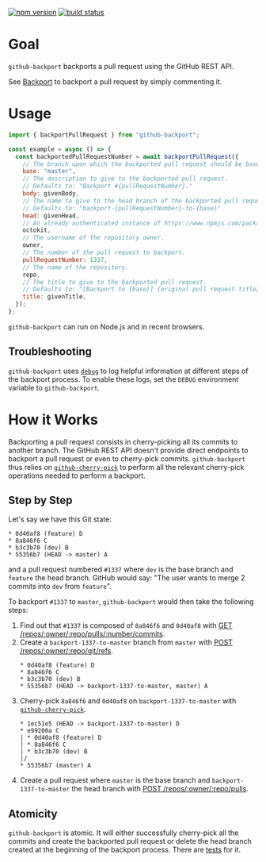 [![npm version](https://img.shields.io/npm/v/github-backport.svg)](https://npmjs.org/package/github-backport) [![build status](https://img.shields.io/circleci/project/github/tibdex/github-backport.svg)](https://circleci.com/gh/tibdex/github-backport)

# Goal

`github-backport` backports a pull request using the GitHub REST API.

See [Backport](https://github.com/tibdex/backport) to backport a pull request by simply commenting it.

# Usage

```javascript
import { backportPullRequest } from "github-backport";

const example = async () => {
  const backportedPullRequestNumber = await backportPullRequest({
    // The branch upon which the backported pull request should be based.
    base: "master",
    // The description to give to the backported pull request.
    // Defaults to: "Backport #{pullRequestNumber}."
    body: givenBody,
    // The name to give to the head branch of the backported pull request.
    // Defaults to: "backport-{pullRequestNumber}-to-{base}"
    head: givenHead,
    // An already authenticated instance of https://www.npmjs.com/package/@octokit/rest.
    octokit,
    // The username of the repository owner.
    owner,
    // The number of the pull request to backport.
    pullRequestNumber: 1337,
    // The name of the repository.
    repo,
    // The title to give to the backported pull request.
    // Defaults to: "[Backport to {base}] {original pull request title}"
    title: givenTitle,
  });
};
```

`github-backport` can run on Node.js and in recent browsers.

## Troubleshooting

`github-backport` uses [`debug`](https://www.npmjs.com/package/debug) to log helpful information at different steps of the backport process. To enable these logs, set the `DEBUG` environment variable to `github-backport`.

# How it Works

Backporting a pull request consists in cherry-picking all its commits to another branch.
The GitHub REST API doesn't provide direct endpoints to backport a pull request or even to cherry-pick commits.
`github-backport` thus relies on [`github-cherry-pick`](https://www.npmjs.com/package/github-cherry-pick) to perform all the relevant cherry-pick operations needed to perform a backport.

## Step by Step

Let's say we have this Git state:

<!--
touch A.txt B.txt C.txt D.txt
git init
git add A.txt
git commit --message A
git checkout -b dev
git add B.txt
git commit --message B
git checkout -b feature
git add C.txt
git commit --message C
git add D.txt
git commit --message D
git checkout master
-->

```
* 0d40af8 (feature) D
* 8a846f6 C
* b3c3b70 (dev) B
* 55356b7 (HEAD -> master) A
```

and a pull request numbered `#1337` where `dev` is the base branch and `feature` the head branch. GitHub would say: "The user wants to merge 2 commits into `dev` from `feature`".

To backport `#1337` to `master`, `github-backport` would then take the following steps:

1.  Find out that `#1337` is composed of `8a846f6` and `0d40af8` with [GET /repos/:owner/:repo/pulls/:number/commits](https://developer.github.com/v3/pulls/#list-commits-on-a-pull-request).
2.  Create a `backport-1337-to-master` branch from `master` with [POST /repos/:owner/:repo/git/refs](https://developer.github.com/v3/git/refs/#create-a-reference).
    <!--
    git checkout -b backport-1337-to-master
    -->
    ```
    * 0d40af8 (feature) D
    * 8a846f6 C
    * b3c3b70 (dev) B
    * 55356b7 (HEAD -> backport-1337-to-master, master) A
    ```
3.  Cherry-pick `8a846f6` and `0d40af8` on `backport-1337-to-master` with [`github-cherry-pick`](https://www.npmjs.com/package/github-cherry-pick).
    <!--
    git cherry-pick 8a846f6 0d40af8
    -->
    ```
    * 1ec51e5 (HEAD -> backport-1337-to-master) D
    * e99200a C
    | * 0d40af8 (feature) D
    | * 8a846f6 C
    | * b3c3b70 (dev) B
    |/
    * 55356b7 (master) A
    ```
4.  Create a pull request where `master` is the base branch and `backport-1337-to-master` the head branch with [POST /repos/:owner/:repo/pulls](https://developer.github.com/v3/pulls/#create-a-pull-request).

## Atomicity

`github-backport` is atomic.
It will either successfully cherry-pick all the commits and create the backported pull request or delete the head branch created at the beginning of the backport process.
There are [tests](tests/index.test.js) for it.
